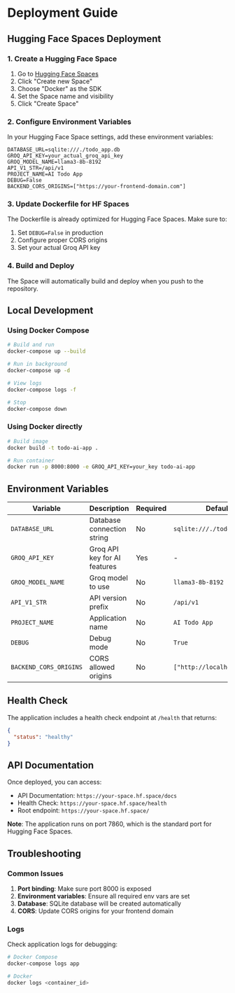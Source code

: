 # Deployment Guide

## Hugging Face Spaces Deployment

### 1. Create a Hugging Face Space

1. Go to [Hugging Face Spaces](https://huggingface.co/spaces)
2. Click "Create new Space"
3. Choose "Docker" as the SDK
4. Set the Space name and visibility
5. Click "Create Space"

### 2. Configure Environment Variables

In your Hugging Face Space settings, add these environment variables:

```
DATABASE_URL=sqlite:///./todo_app.db
GROQ_API_KEY=your_actual_groq_api_key
GROQ_MODEL_NAME=llama3-8b-8192
API_V1_STR=/api/v1
PROJECT_NAME=AI Todo App
DEBUG=False
BACKEND_CORS_ORIGINS=["https://your-frontend-domain.com"]
```

### 3. Update Dockerfile for HF Spaces

The Dockerfile is already optimized for Hugging Face Spaces. Make sure to:

1. Set `DEBUG=False` in production
2. Configure proper CORS origins
3. Set your actual Groq API key

### 4. Build and Deploy

The Space will automatically build and deploy when you push to the repository.

## Local Development

### Using Docker Compose

```bash
# Build and run
docker-compose up --build

# Run in background
docker-compose up -d

# View logs
docker-compose logs -f

# Stop
docker-compose down
```

### Using Docker directly

```bash
# Build image
docker build -t todo-ai-app .

# Run container
docker run -p 8000:8000 -e GROQ_API_KEY=your_key todo-ai-app
```

## Environment Variables

| Variable | Description | Required | Default |
|----------|-------------|----------|---------|
| `DATABASE_URL` | Database connection string | No | `sqlite:///./todo_app.db` |
| `GROQ_API_KEY` | Groq API key for AI features | Yes | - |
| `GROQ_MODEL_NAME` | Groq model to use | No | `llama3-8b-8192` |
| `API_V1_STR` | API version prefix | No | `/api/v1` |
| `PROJECT_NAME` | Application name | No | `AI Todo App` |
| `DEBUG` | Debug mode | No | `True` |
| `BACKEND_CORS_ORIGINS` | CORS allowed origins | No | `["http://localhost:3000"]` |

## Health Check

The application includes a health check endpoint at `/health` that returns:

```json
{
  "status": "healthy"
}
```

## API Documentation

Once deployed, you can access:
- API Documentation: `https://your-space.hf.space/docs`
- Health Check: `https://your-space.hf.space/health`
- Root endpoint: `https://your-space.hf.space/`

**Note**: The application runs on port 7860, which is the standard port for Hugging Face Spaces.

## Troubleshooting

### Common Issues

1. **Port binding**: Make sure port 8000 is exposed
2. **Environment variables**: Ensure all required env vars are set
3. **Database**: SQLite database will be created automatically
4. **CORS**: Update CORS origins for your frontend domain

### Logs

Check application logs for debugging:

```bash
# Docker Compose
docker-compose logs app

# Docker
docker logs <container_id>
``` 